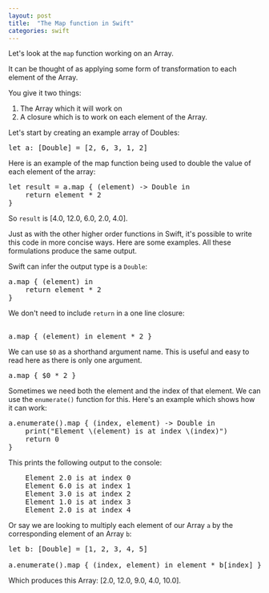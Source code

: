 ```yaml
---
layout: post
title:  "The Map function in Swift"
categories: swift
---
```

Let's look at the ```map``` function working on an Array.

It can be thought of as applying some form of transformation to each element of the Array.

You give it two things:

1. The Array which it will work on
2. A closure which is to work on each element of the Array.

Let's start by creating an example array of Doubles:
<pre>
let a: [Double] = [2, 6, 3, 1, 2]
</pre>

Here is an example of the map function being used to double the value of each element of the array:

<pre>
let result = a.map { (element) -> Double in
    return element * 2
}
</pre>

So ```result``` is [4.0, 12.0, 6.0, 2.0, 4.0].

Just as with the other higher order functions in Swift, it's possible to write this code in more concise ways. Here are some examples. All these formulations produce the same output.

Swift can infer the output type is a ```Double```:
<pre>
a.map { (element) in
    return element * 2
}
</pre>
We don't need to include ```return``` in a one line closure:
<pre> 
a.map { (element) in element * 2 }
</pre>
We can use ```$0``` as a shorthand argument name. This is useful and easy to read here as there is only one argument. 
<pre>
a.map { $0 * 2 }
</pre>
Sometimes we need both the element and the index of that element. We can use the ```enumerate()``` function for this. Here's an example which shows how it can work:
<pre>
a.enumerate().map { (index, element) -> Double in
    print("Element \(element) is at index \(index)")
    return 0
}
</pre>
This prints the following output to the console:
<pre crayon="false">
    Element 2.0 is at index 0
    Element 6.0 is at index 1
    Element 3.0 is at index 2
    Element 1.0 is at index 3
    Element 2.0 is at index 4
</pre>
Or say we are looking to multiply each element of our Array ```a``` by the corresponding element of an Array ```b```:
<pre>
let b: [Double] = [1, 2, 3, 4, 5]

a.enumerate().map { (index, element) in element * b[index] }
</pre>
Which produces this Array: [2.0, 12.0, 9.0, 4.0, 10.0].